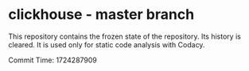 # clickhouse - master branch

This repository contains the frozen state of the repository.
Its history is cleared. It is used only for static code
analysis with Codacy.

Commit Time: 1724287909